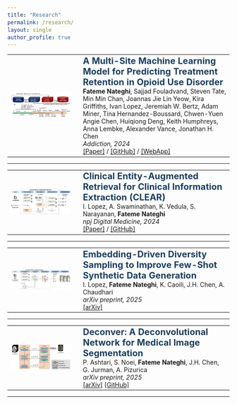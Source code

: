 ```yaml
---
title: "Research"
permalink: /research/
layout: single
author_profile: true
---
```


<table><tr>
<td width="30%">
  <img src="/images/bup_retention_fig.png" width="100%" style="border-radius: 8px;">
</td>
<td style="padding-left: 20px;">
  <strong style="color:#1a3e5f; font-size: 20px;">
    A Multi-Site Machine Learning Model for Predicting Treatment Retention in Opioid Use Disorder</strong><br>
  <strong>Fateme Nateghi</strong>, Sajjad Fouladvand, Steven Tate, Min Min Chan, Joannas Jie Lin Yeow, Kira Griffiths, Ivan Lopez, Jeremiah W. Bertz, Adam Miner, Tina Hernandez-Boussard, Chwen-Yuen Angie Chen, Huiqiong Deng, Keith Humphreys, Anna Lembke, Alexander Vance, Jonathan H. Chen<br>
  <em>Addiction, 2024</em><br>
  <a href="https://onlinelibrary.wiley.com/doi/full/10.1111/add.16587">[Paper]</a> /
  <a href="https://github.com/HealthRex/CDSS/tree/master/scripts/OUDTreatmentRetentionVSAttrition">[GitHub]</a> /
  <a href="https://bupnal-attrition-predictor-elfr.onrender.com/">[WebApp]</a>
</td>
</tr></table>

<hr>


<table><tr>
<td width="30%">
  <img src="/images/clear_fig.png" width="100%" style="border-radius: 8px;">
</td>
<td style="padding-left: 20px;">
  <strong style="color:#1a3e5f; font-size: 20px;">
    Clinical Entity-Augmented Retrieval for Clinical Information Extraction (CLEAR)</strong><br>
  I. Lopez, A. Swaminathan, K. Vedula, S. Narayanan, <strong>Fateme Nateghi</strong><br>
  <em>npj Digital Medicine, 2024</em><br>
  <a href="https://www.nature.com/articles/s41746-024-01377-1">[Paper]</a> /
  <a href="https://github.com/iv-lop/clear">[GitHub]</a>
</td>
</tr></table>

<hr>

<table><tr>
<td width="30%">
  <img src="/images/diversity_sampling_fig.png" width="100%" style="border-radius: 8px;">
</td>
<td style="padding-left: 20px;">
  <strong style="color:#1a3e5f; font-size: 20px;">
    Embedding-Driven Diversity Sampling to Improve Few-Shot Synthetic Data Generation
  </strong><br>
  I. Lopez, <strong>Fateme Nateghi</strong>, K. Caoili, J.H. Chen, A. Chaudhari<br>
  <em>arXiv preprint, 2025</em><br>
  <a href="https://arxiv.org/abs/2501.11199">[arXiv]</a>
</td>
</tr></table>

<hr>

<table><tr>
<td width="30%">
  <img src="/images/deconver_fig.png" width="100%" style="border-radius: 8px;">
</td>
<td style="padding-left: 20px;">
  <strong style="color:#1a3e5f; font-size: 20px;">
    Deconver: A Deconvolutional Network for Medical Image Segmentation
  </strong><br>
  P. Ashtari, S. Noei, <strong>Fateme Nateghi</strong>, J.H. Chen, G. Jurman, A. Pizurica<br>
  <em>arXiv preprint, 2025</em><br>
  <a href="https://arxiv.org/pdf/2504.00302">[arXiv]</a>
  <a href="https://github.com/pashtari/deconver?tab=readme-ov-file">[GitHub]</a>
</td>
</tr></table>

<hr>

